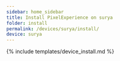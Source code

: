```yaml
---
sidebar: home_sidebar
title: Install PixelExperience on surya
folder: install
permalink: /devices/surya/install/
device: surya
---
```

{% include templates/device_install.md %}
